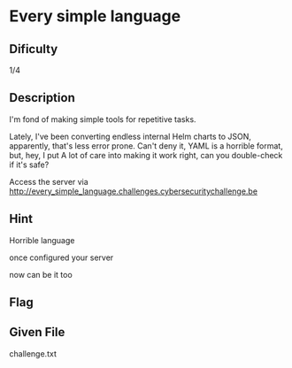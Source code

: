 # Every simple language

## Dificulty
1/4

## Description
I'm fond of making simple tools for repetitive tasks.

Lately, I've been converting endless internal Helm charts to JSON, apparently, that's less error prone.
Can't deny it, YAML is a horrible format, but, hey, I put A lot of care into making it work right, can you double-check if it's safe?

Access the server via
http://every_simple_language.challenges.cybersecuritychallenge.be

## Hint
Horrible language

once configured your server

now can be it too

## Flag

## Given File
challenge.txt